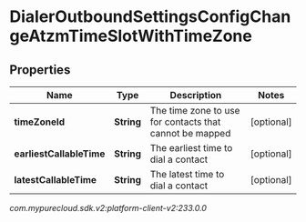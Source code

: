 # DialerOutboundSettingsConfigChangeAtzmTimeSlotWithTimeZone


## Properties

| Name | Type | Description | Notes |
| ------------ | ------------- | ------------- | ------------- |
| **timeZoneId** | **String** | The time zone to use for contacts that cannot be mapped |  [optional] |
| **earliestCallableTime** | **String** | The earliest time to dial a contact |  [optional] |
| **latestCallableTime** | **String** | The latest time to dial a contact |  [optional] |




_com.mypurecloud.sdk.v2:platform-client-v2:233.0.0_
